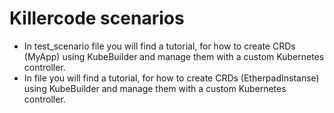 # Killercode scenarios


- In test_scenario file you will find a tutorial, for how to create CRDs (MyApp) using KubeBuilder and manage them with a custom Kubernetes controller.
- In               file you will find a tutorial, for how to create CRDs (EtherpadInstanse) using KubeBuilder and manage them with a custom Kubernetes controller.
